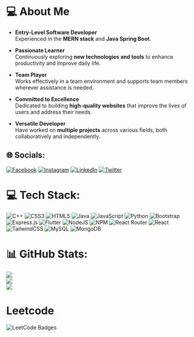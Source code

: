 # 💻 About Me

- **Entry-Level Software Developer**  
  Experienced in the **MERN stack** and **Java Spring Boot**.  

- **Passionate Learner**  
  Continuously exploring **new technologies and tools** to enhance productivity and improve daily life.  

- **Team Player**  
  Works effectively in a team environment and supports team members wherever assistance is needed.  

- **Committed to Excellence**  
  Dedicated to building **high-quality websites** that improve the lives of users and address their needs.  

- **Versatile Developer**  
  Have worked on **multiple projects** across various fields, both collaboratively and independently.  


## 🌐 Socials:
[![Facebook](https://img.shields.io/badge/Facebook-%231877F2.svg?logo=Facebook&logoColor=white)](https://facebook.com/sohail.salmani.3975) [![Instagram](https://img.shields.io/badge/Instagram-%23E4405F.svg?logo=Instagram&logoColor=white)](https://instagram.com/sohail.salmani.400054) [![LinkedIn](https://img.shields.io/badge/LinkedIn-%230077B5.svg?logo=linkedin&logoColor=white)](https://linkedin.com/in/mohd-sohel-salmani-957603226/) [![Twitter](https://img.shields.io/badge/Twitter-%231DA1F2.svg?logo=Twitter&logoColor=white)](https://twitter.com/real_sohel_) 

# 💻 Tech Stack:
![C++](https://img.shields.io/badge/c++-%2300599C.svg?style=for-the-badge&logo=c%2B%2B&logoColor=white) ![CSS3](https://img.shields.io/badge/css3-%231572B6.svg?style=for-the-badge&logo=css3&logoColor=white) ![HTML5](https://img.shields.io/badge/html5-%23E34F26.svg?style=for-the-badge&logo=html5&logoColor=white) ![Java](https://img.shields.io/badge/java-%23ED8B00.svg?style=for-the-badge&logo=java&logoColor=white) ![JavaScript](https://img.shields.io/badge/javascript-%23323330.svg?style=for-the-badge&logo=javascript&logoColor=%23F7DF1E) ![Python](https://img.shields.io/badge/python-3670A0?style=for-the-badge&logo=python&logoColor=ffdd54) ![Bootstrap](https://img.shields.io/badge/bootstrap-%23563D7C.svg?style=for-the-badge&logo=bootstrap&logoColor=white) ![Express.js](https://img.shields.io/badge/express.js-%23404d59.svg?style=for-the-badge&logo=express&logoColor=%2361DAFB) ![Flutter](https://img.shields.io/badge/Flutter-%2302569B.svg?style=for-the-badge&logo=Flutter&logoColor=white) ![NodeJS](https://img.shields.io/badge/node.js-6DA55F?style=for-the-badge&logo=node.js&logoColor=white) ![NPM](https://img.shields.io/badge/NPM-%23000000.svg?style=for-the-badge&logo=npm&logoColor=white) ![React Router](https://img.shields.io/badge/React_Router-CA4245?style=for-the-badge&logo=react-router&logoColor=white) ![React](https://img.shields.io/badge/react-%2320232a.svg?style=for-the-badge&logo=react&logoColor=%2361DAFB) ![TailwindCSS](https://img.shields.io/badge/tailwindcss-%2338B2AC.svg?style=for-the-badge&logo=tailwind-css&logoColor=white) ![MySQL](https://img.shields.io/badge/mysql-%2300f.svg?style=for-the-badge&logo=mysql&logoColor=white) ![MongoDB](https://img.shields.io/badge/MongoDB-%234ea94b.svg?style=for-the-badge&logo=mongodb&logoColor=white)
# 📊 GitHub Stats:
![](https://github-readme-stats.vercel.app/api?username=realsohel&theme=dark&hide_border=false&include_all_commits=false&count_private=false)<br/>
![](https://github-readme-streak-stats.herokuapp.com/?user=realsohel&theme=dark&hide_border=false)<br/>
![](https://github-readme-stats.vercel.app/api/top-langs/?username=realsohel&theme=dark&hide_border=false&include_all_commits=false&count_private=false&layout=compact)

# Leetcode
![LeetCode Badges](https://leetcode-badge-showcase.vercel.app/api?username=real_sohel)

